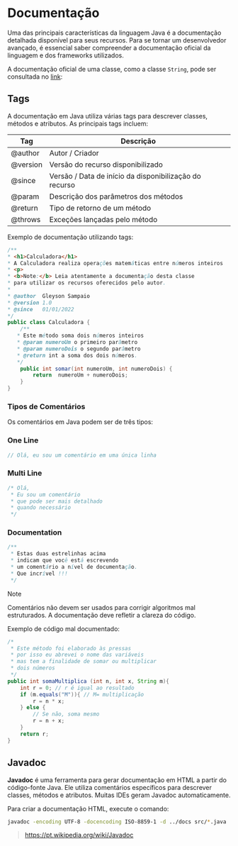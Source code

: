 # Documentação

Uma das principais características da linguagem Java é a documentação detalhada disponível para seus recursos. Para se tornar um desenvolvedor avançado, é essencial saber compreender a documentação oficial da linguagem e dos frameworks utilizados.

A documentação oficial de uma classe, como a classe `String`, pode ser consultada no [link](https://docs.oracle.com/javase/7/docs/api/java/lang/String.html):

## Tags

A documentação em Java utiliza várias tags para descrever classes, métodos e atributos. As principais tags incluem:

| Tag      | Descrição                                              |
| -------- | ------------------------------------------------------ |
| @author  | Autor / Criador                                        |
| @version | Versão do recurso disponibilizado                      |
| @since   | Versão / Data de início da disponibilização do recurso |
| @param   | Descrição dos parâmetros dos métodos                   |
| @return  | Tipo de retorno de um método                           |
| @throws  | Exceções lançadas pelo método                          |

Exemplo de documentação utilizando tags:

```java
/**
* <h1>Calculadora</h1>
* A Calculadora realiza operações matemáticas entre números inteiros
* <p>
* <b>Note:</b> Leia atentamente a documentação desta classe
* para utilizar os recursos oferecidos pelo autor.
*
* @author  Gleyson Sampaio
* @version 1.0
* @since   01/01/2022
*/
public class Calculadora {
    /**
   * Este método soma dois números inteiros
   * @param numeroUm o primeiro parâmetro
   * @param numeroDois o segundo parâmetro
   * @return int a soma dos dois números.
   */
    public int somar(int numeroUm, int numeroDois) {
        return  numeroUm + numeroDois;
    }
}
```

### Tipos de Comentários

Os comentários em Java podem ser de três tipos:

### One Line
```java
// Olá, eu sou um comentário em uma única linha
```
### Multi Line
```java
/* Olá,
 * Eu sou um comentário
 * que pode ser mais detalhado
 * quando necessário
 */
```
### Documentation
```java
/** 
 * Estas duas estrelinhas acima
 * indicam que você está escrevendo
 * um comentário a nível de documentação.
 * Que incrível !!!
 */
```

> [!NOTE]
> Comentários não devem ser usados para corrigir algoritmos mal estruturados. A documentação deve refletir a clareza do código.

Exemplo de código mal documentado:

```java
/*
 * Este método foi elaborado às pressas
 * por isso eu abrevei o nome das variáveis
 * mas tem a finalidade de somar ou multiplicar
 * dois números
 */
public int somaMultiplica (int n, int x, String m){
    int r = 0; // r é igual ao resultado
    if (m.equals("M")){ // M= multiplicação
        r = n * x;
    } else {
        // Se não, soma mesmo
        r = n + x;
    }
    return r;
}
```

## Javadoc

**Javadoc** é uma ferramenta para gerar documentação em HTML a partir do código-fonte Java. Ele utiliza comentários específicos para descrever classes, métodos e atributos. Muitas IDEs geram Javadoc automaticamente.

Para criar a documentação HTML, execute o comando:

```sh
javadoc -encoding UTF-8 -docencoding ISO-8859-1 -d ../docs src/*.java
```

> https://pt.wikipedia.org/wiki/Javadoc
